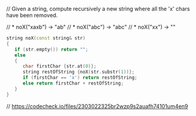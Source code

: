 // Given a string, compute recursively a new string where all the 'x' chars have been removed.

// * noX("xaxb") → "ab"
// * noX("abc") → "abc"
// * noX("xx") → ""

```cpp
string noX(const string& str)
{
   if (str.empty()) return "";
   else
   {
      char firstChar {str.at(0)};
      string restOfString {noX(str.substr(1))};
      if (firstChar == 'x') return restOfString;
      else return firstChar + restOfString;
   }
}
```

// https://codecheck.io/files/2303022325br2wzp9s2auafh74101um4en9